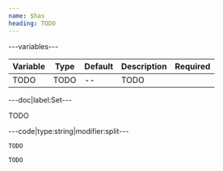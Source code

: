 ```yaml
---
name: $has
heading: TODO
---
```


---variables---

| Variable | Type | Default | Description | Required |
| -- | -- | -- | -- | -- |
| TODO | TODO | -- | TODO ||

---doc|label:Set---

TODO

---code|type:string|modifier:split---

```javascript
TODO
```

```javascript
TODO
```